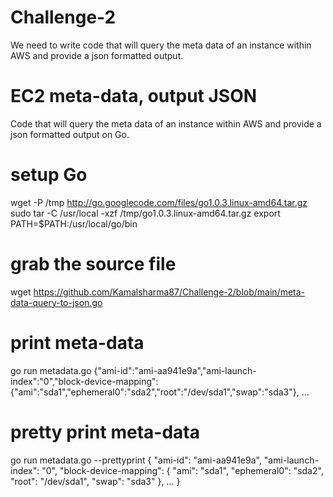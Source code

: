 # Challenge-2

We need to write code that will query the meta data of an instance within AWS and provide a json formatted output. 

# EC2 meta-data, output JSON

Code that will query the meta data of an instance within AWS and provide a json formatted output on Go.

# setup Go

wget -P /tmp http://go.googlecode.com/files/go1.0.3.linux-amd64.tar.gz
sudo tar -C /usr/local -xzf /tmp/go1.0.3.linux-amd64.tar.gz
export PATH=$PATH:/usr/local/go/bin

# grab the source file

wget https://github.com/Kamalsharma87/Challenge-2/blob/main/meta-data-query-to-json.go

# print meta-data

go run metadata.go
{"ami-id":"ami-aa941e9a","ami-launch-index":"0","block-device-mapping":{"ami":"sda1","ephemeral0":"sda2","root":"/dev/sda1","swap":"sda3"}, …

# pretty print meta-data
go run metadata.go --prettyprint
{
  "ami-id": "ami-aa941e9a",
  "ami-launch-index": "0",
  "block-device-mapping": {
    "ami": "sda1",
    "ephemeral0": "sda2",
    "root": "/dev/sda1",
    "swap": "sda3"
  },
  …
}
